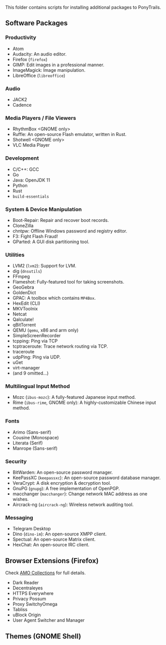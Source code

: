 This folder contains scripts for installing additional packages to PonyTrails.

## Software Packages
### Productivity
* Atom
* Audacity: An audio editor.
* Firefox (`firefox`)
* GIMP: Edit images in a professional manner.
* ImageMagick: Image manipulation.
* LibreOffice (`libreoffice`)

### Audio
* JACK2
* Cadence

### Media Players / File Viewers
* RhythmBox &lt;GNOME only>
* Ruffle: An open-source Flash emulator, written in Rust.
* Shotwell &lt;GNOME only>
* VLC Media Player

### Development
* C/C++: GCC
* Go
* Java: OpenJDK 11
* Python
* Rust
* `build-essentials`

### System & Device Manipulation
* Boot-Repair: Repair and recover boot records.
* CloneZilla
* chntpw: Offline Windows password and registry editor.
* F3: Fight Flash Fraud!
* GParted: A GUI disk partitioning tool.

### Utilities
* LVM2 (`lvm2`): Support for LVM.
* dig (`dnsutils`)
* FFmpeg
* Flameshot: Fully-featured tool for taking screenshots.
* GeoGebra
* GoldenDict
* GPAC: A toolbox which contains `MP4Box`.
* HexEdit (CLI)
* MKVToolnix
* Netcat
* Qalculate!
* qBitTorrent
* QEMU (`qemu`, x86 and arm only)
* SimpleScreenRecorder
* tcpping: Ping via TCP 
* tcptraceroute: Trace network routing via TCP.
* traceroute
* udpPing: Ping via UDP.
* uGet
* virt-manager
* (and 9 omitted...)

### Multilingual Input Method
* Mozc (`ibus-mozc`): A fully-featured Japanese input method.
* Rime (`ibus-rime`, GNOME only): A highly-customizable Chinese input method.

### Fonts
* Arimo (Sans-serif)
* Cousine (Monospace)
* Literata (Serif)
* Manrope (Sans-serif)

### Security
* BitWarden: An open-source password manager.
* KeePassXC (`keepassxc`): An open-source password database manager.
* VeraCrypt: A disk encryption & decryption tool.
* GnuPG (`gnupg`): A free implementation of OpenPGP.
* macchanger (`macchanger`): Change network MAC address as one wishes.
* Aircrack-ng (`aircrack-ng`): Wireless network auditing tool.

### Messaging
* Telegram Desktop
* Dino (`dino-im`): An open-source XMPP client.
* Spectual: An open-source Matrix client.
* HexChat: An open-source IRC client.

## Browser Extensions (Firefox)
Check [AMO Collections](https://addons.mozilla.org/en-US/firefox/collections/15706102/yMLM8Tv9XQeHX0nN/) for full details.
* Dark Reader
* Decentraleyes
* HTTPS Everywhere
* Privacy Possum
* Proxy SwitchyOmega
* Tabliss
* uBlock Origin
* User Agent Switcher and Manager

## Themes (GNOME Shell)
